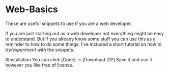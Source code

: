 # Web-Basics
These are useful snippets to use if you are a web developer.

If you are just starting out as a web developer not everything might be easy to understand.
But if you already know some stuff you can use this as a reminder to how to do some things.
I've included a short tutorial on how to _try/experiment with_ the snippets.

#Installation
You can click [Code] -> [Download ZIP]
Save it and use it however you like free of license.
